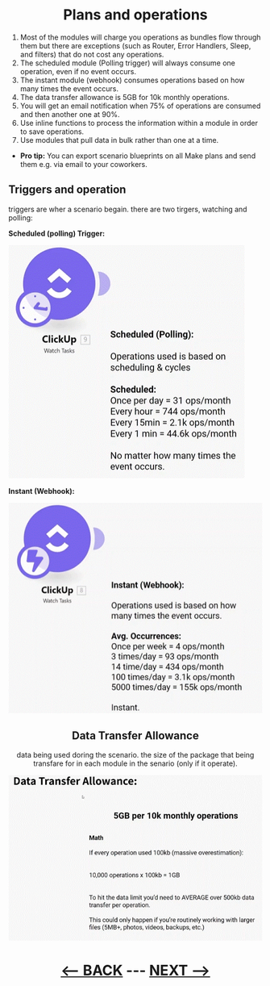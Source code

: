 <div align="center">

# Plans and operations 
</div>


1. Most of the modules will charge you operations as bundles flow through them but there are exceptions (such as Router, Error Handlers, Sleep, and filters) that do not cost any operations.
2. The scheduled module (Polling trigger) will always consume one operation, even if no event occurs.
3. The instant module (webhook) consumes operations based on how many times the event occurs.
4. The data transfer allowance is 5GB for 10k monthly operations.
5. You will get an email notification when 75% of operations are consumed and then another one at 90%.
6. Use inline functions to process the information within a module in order to save operations.
7. Use modules that pull data in bulk rather than one at a time.

* __Pro tip:__ You can export scenario blueprints on all Make plans and send them e.g. via email to your coworkers.

## Triggers and operation

triggers are wher a scenario begain. there are two tirgers, watching and polling:

__Scheduled (polling) Trigger:__

![Polling](pic/pullingoperation.gif)

__Instant (Webhook):__

![Webhook](pic/watchoperation.gif)

<div align="center">

## Data Transfer Allowance

data being used doring the scenario. the size of the package that being transfare for in each module in the senario (only if it operate).

![Data Transfer Count](pic/data_transfer.gif)

# [<-- BACK](troubleshooting.md) --- [NEXT -->](aggregators.md)
</div>
